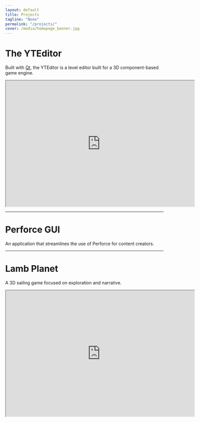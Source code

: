 ```yaml
---
layout: default
title: Projects
tagline: "None"
permalink: "/projects/"
cover: /media/homepage_banner.jpg
---
```


<h1 font-size="28px" margin-bottom="8px" margin-top="30px" align="left">
    The YTEditor
</h1>

<p>Built with <a href="https://www.qt.io/">Qt</a>, the YTEditor is a level editor built for a 3D component-based game engine.</p>

<iframe width="600" height="400"
  src="https://www.youtube.com/embed/iZywiUdcLMs">
</iframe>

<hr/>

<h1 font-size="28px" margin-bottom="8px" margin-top="130px" align="left">Perforce GUI</h1>
<p>An application that streamlines the use of Perforce for content creators.</p>

<hr/>

<h1 font-size="28px" margin-bottom="8px" margin-top="130px" align="left">Lamb Planet</h1>
<p>A 3D sailing game focused on exploration and narrative.</p>

<iframe width="600" height="400"
  src="https://www.youtube.com/embed/iTt_W-mqirY">
</iframe>

<!-- please do not remove this line -->
<div style='display:none;'>
<a href='http://www.commercekitchen.com'>ipsum generator</a>
</div>
<!-- end whedon ipsum code -->
